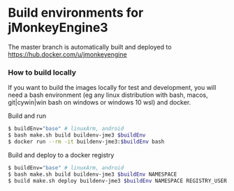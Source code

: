 # Build environments for jMonkeyEngine3

The master branch is automatically built and deployed to https://hub.docker.com/u/jmonkeyengine

### How to build locally

If you want to build the images locally for test and development, you will need a bash environment 
(eg any linux distribution with bash, macos, git|cywin|win bash on windows or windows 10 wsl) and docker.


Build and run
```bash
$ buildEnv="base" # linuxArm, android
$ bash make.sh build buildenv-jme3 $buildEnv
$ docker run --rm -it buildenv-jme3:$buildEnv bash
```

Build and deploy to a docker registry
```bash
$ buildEnv="base" # linuxArm, android
$ bash make.sh build buildenv-jme3 $buildEnv NAMESPACE
$ build make.sh deploy buildenv-jme3 $buildEnv NAMESPACE REGISTRY_USER REGISTRY_PASSWORD REGISTRY_URL
```
